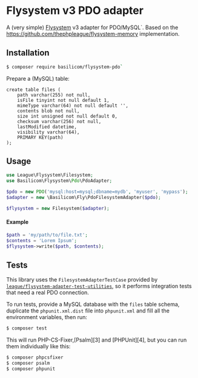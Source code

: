 # Flysystem v3 PDO adapter

A (very simple) [Flysystem][1] v3 adapter for PDO/MySQL`.
Based on the https://github.com/thephpleague/flysystem-memory implementation.

## Installation

```bash
$ composer require basilicom/flysystem-pdo`
```

Prepare a (MySQL) table:
```
create table files (
	path varchar(255) not null,
	isFile tinyint not null default 1,
	mimeType varchar(64) not null default '',
	contents blob not null,
	size int unsigned not null default 0,
	checksum varchar(256) not null,
	lastModified datetime,
	visibility varchar(64),
	PRIMARY KEY(path)
);
```

## Usage

```php
use League\Flysystem\Filesystem;
use Basilicom\Flysystem\Pdo\PdoAdapter;

$pdo = new PDO('mysql:host=mysql;dbname=mydb', 'myuser', 'mypass');
$adapter = new \Basilicom\Fly\PdoFilesystemAdapter($pdo);

$flysystem = new Filesystem($adapter);
```

#### Example

```php
$path = 'my/path/to/file.txt';
$contents = 'Lorem Ipsum';
$flysystem->write($path, $contents);
```

## Tests

This library uses the `FilesystemAdapterTestCase` provided by
[`league/flysystem-adapter-test-utilities`][2], so it performs integration tests
that need a real PDO connection.

To run tests, provide a MySQL database with the `files` table schema,
duplicate the `phpunit.xml.dist` file into `phpunit.xml` and fill
all the environment variables, then run:

```bash
$ composer test
```

This will run PHP-CS-Fixer,[Psalm][3] and [PHPUnit][4], but you can run them individually
like this:

```bash
$ composer phpcsfixer
$ composer psalm
$ composer phpunit
```

[1]: https://flysystem.thephpleague.com
[2]: https://github.com/thephpleague/flysystem-adapter-test-utilities
[6]: https://psalm.dev
[7]: https://phpunit.de

